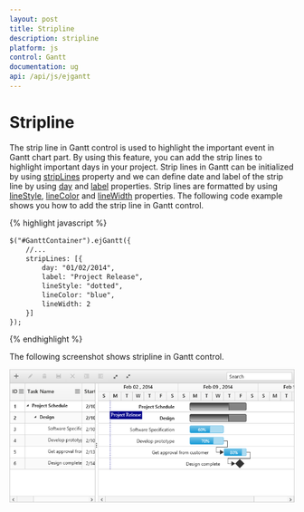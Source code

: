 ```yaml
---
layout: post
title: Stripline
description: stripline
platform: js
control: Gantt
documentation: ug
api: /api/js/ejgantt
---
```


# Stripline

The strip line in Gantt control is used to highlight the important event in Gantt chart part. By using this feature, you can add the strip lines to highlight important days in your project. Strip lines in Gantt can be initialized by using [stripLines](/api/js/ejgantt#members:striplines) property and we can define date and label of the strip line by using [day](/api/js/ejgantt#members:striplines-day) and [label](/api/js/ejgantt#members:striplines-label) properties. Strip lines are formatted by using [lineStyle](/api/js/ejgantt#members:striplines-linestyle), [lineColor](/api/js/ejgantt#members:striplines-linecolor) and [lineWidth](/api/js/ejgantt#members:striplines-linewidth) properties. The following code example shows you how to add the strip line in Gantt control.


{% highlight javascript %}

    $("#GanttContainer").ejGantt({
        //...
        stripLines: [{
            day: "01/02/2014",
            label: "Project Release",
            lineStyle: "dotted",
            lineColor: "blue",
            lineWidth: 2
        }]
    });

{% endhighlight %}

The following screenshot shows stripline in Gantt control.

![](/js/Gantt/Stripline_images/Stripline_img1.png)
